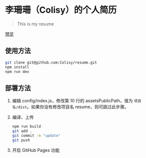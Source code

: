 # 李珊珊（Colisy）的个人简历

> This is my resume

[预览](https://colisy.github.io/resume/)

## 使用方法

``` bash
git clone git@github.com:Colisy/resume.git
npm install
npm run dev
```

## 部署方法


1. 编辑 config/index.js，修改第 10 行的 assetsPublicPath，值为 `项目名/dist`。如果你没有修改项目名 resume，则可跳过此步骤。

2. 编译、上传
    ``` bash
    npm run build
    git add .
    git commit -m "update"
    git push
    ```

3. 开启 GitHub Pages 功能
